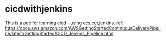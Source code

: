 # cicdwithjenkins
This is a poc for learning cicd - using ecs,ecr,jenkins. ref: https://docs.aws.amazon.com/AWSGettingStartedContinuousDeliveryPipeline/latest/GettingStarted/CICD_Jenkins_Pipeline.html
